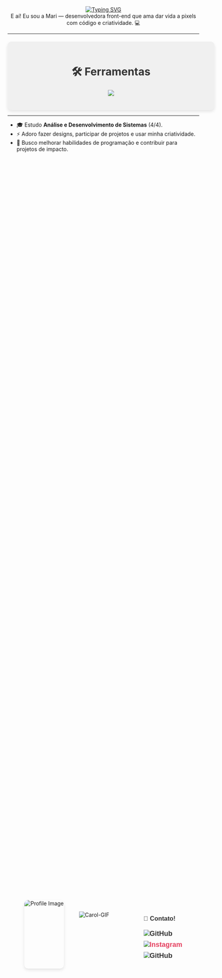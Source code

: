 <div align="center">
  <a href="https://git.io/typing-svg">
    <img src="https://readme-typing-svg.demolab.com?font=Fira+Code&weight=500&size=22&pause=1000&color=EEEEEE&center=true&vCenter=true&random=false&width=524&lines=%E2%8A%B9+Seja+bem+vindo+(a)!+%CB%99%E1%B5%95%CB%99+%E2%8A%B9+" alt="Typing SVG">
  </a>
</div>

<div align="center">
  E aí! Eu sou a Mari — desenvolvedora front-end que ama dar vida a pixels com código e criatividade. 💻
</div>

---

<div align="center" style="background-color: #f0f0f0; padding: 20px; border-radius: 10px; box-shadow: 0 4px 8px rgba(0,0,0,0.1); margin-top: 20px; max-width: 600px; width: 100%;">
  <h2 style="color: #333; font-size: 28px; margin-bottom: 20px;">🛠 Ferramentas </h2>  
  <p align="center">
    <a href="https://skillicons.dev">
      <img src="https://skillicons.dev/icons?i=html,css,java,mysql,postgres,vscode,figma,javascript,arduino,react,tailwind,bootstrap&theme=light" />
    </a>
  </p>
</div>

---

- 🎓 Estudo **Análise e Desenvolvimento de Sistemas** (4/4).    
- ⚡ Adoro fazer designs, participar de projetos e usar minha criatividade.  
- 🎯 Busco melhorar habilidades de programação e contribuir para projetos de impacto.

#

  <br>
  
<div style="display: flex; align-items: center; justify-content: center; height: 100vh; gap: 40px;">
  <!-- Imagem à esquerda -->
  <img alt="Profile Image" height="180px" src="study.gif" style="border-radius: 10px; box-shadow: 0 4px 8px rgba(0,0,0,0.1);">

  <!-- Links à direita da imagem -->

  <img align="center" alt="Carol-GIF" height="120" width="130" src="https://i.pinimg.com/originals/1a/56/ea/1a56eaaaf78869d7c6e0e620b2b98394.gif">

  <div style="text-align: left; font-family: 'Arial', sans-serif;">
    <h3 style="color: #333; margin-bottom: 20px;">🌙 Contato!</h3> 
    <a href="https://github.com/maribrbsv" target="_blank" style="display: block; margin: 8px 0; font-size: 18px; color: #333; text-decoration: none; font-weight: bold;">
        <img src="https://img.shields.io/badge/GitHub-000?style=for-the-badge&logo=github&logoColor=EEEEEE" alt="GitHub">
    </a>  
    <a href="https://instagram.com/mariana.borba.s" target="_blank" style="display: block; margin: 8px 0; font-size: 18px; color: #E4405F; text-decoration: none; font-weight: bold;">
        <img src="https://img.shields.io/badge/Instagram-000?style=for-the-badge&logo=instagram&logoColor=EEEEEE" alt="Instagram">
    </a>  
    <a href="https://open.spotify.com/user/5wssiyz9r0g7zvqpqavz1p9je?si=36f5ee1fddcf42cb" target="_blank" style="display: block; margin: 8px 0; font-size: 18px; color: #333; text-decoration: none; font-weight: bold;">
        <img src="https://img.shields.io/badge/Spotify-000?style=for-the-badge&logo=spotify&logoColor=EEEEEE" alt="GitHub">
    </a>  
  </div>
</div>




<br>  <br>

#

<div style="text-align: center;" align="center">
 <h3 align="center"> Status do Git 😼 </h3>

<p align="center">
  <table>
    <tr>
      <td>
        <img src="https://github-readme-stats.vercel.app/api?username=maribrbsv&show_icons=true&count_private=true&hide=issues&bg_color=000000&title_color=BBBBBB&text_color=DDDDDD&icon_color=CCCCCC&border_color=444" alt="GitHub Stats" />
      </td>
      <td>
        <img src="https://github-readme-stats.vercel.app/api/top-langs/?username=maribrbsv&layout=compact&hide=html,scss,less&count_private=true&bg_color=000000&title_color=BBBBBB&text_color=DDDDDD&icon_color=CCCCCC&border_color=444" alt="Top Langs" />
      </td>
    </tr>
  </table>
</p>



</div>


---

<picture align="center">
  <source media="(prefers-color-scheme: dark)" srcset="https://raw.githubusercontent.com/maribrbsv/maribrbsv/output/github-contribution-grid-snake-dark.svg">
  <source media="(prefers-color-scheme: light)" srcset="https://raw.githubusercontent.com/maribrbsv/maribrbsv/output/github-contribution-grid-snake-dark.svg">
  <img align="center" alt="github contribution grid snake animation" src="https://raw.githubusercontent.com/yarazip/yarazip/output/github-contribution-grid-snake.svg">
</picture>

---

#

Fique à vontade para me enviar uma mensagem ou colaborar em projetos! 😊
